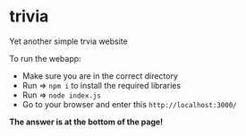 # trivia
Yet another simple trvia website

To run the webapp:
- Make sure you are in the correct directory
- Run => `npm i` to install the required libraries
- Run => `node index.js`
- Go to your browser and enter this `http://localhost:3000/`

**The answer is at the bottom of the page!**
